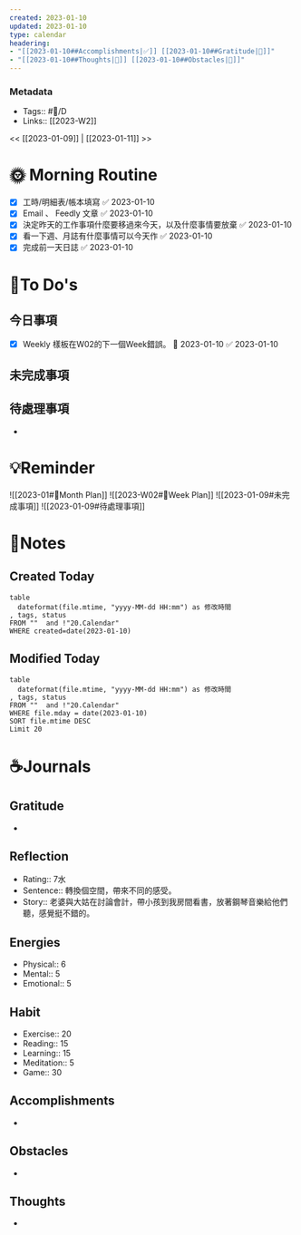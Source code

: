 ```yaml
---
created: 2023-01-10
updated: 2023-01-10
type: calendar
headering: 
- "[[2023-01-10##Accomplishments|✅]] [[2023-01-10##Gratitude|🙏]]"
- "[[2023-01-10##Thoughts|🧠]] [[2023-01-10##Obstacles|🚧]]"
---
```

### Metadata
- Tags:: #📅/D
- Links:: [[2023-W2]]

<< [[2023-01-09]]  | [[2023-01-11]] >>

# 🌞 Morning Routine
- [x] 工時/明細表/帳本填寫 ✅ 2023-01-10
- [x] Email 、 Feedly 文章 ✅ 2023-01-10
- [x] 決定昨天的工作事項什麼要移過來今天，以及什麼事情要放棄 ✅ 2023-01-10
- [x] 看一下週、月誌有什麼事情可以今天作 ✅ 2023-01-10
- [x] 完成前一天日誌 ✅ 2023-01-10

# 📝To Do's
##  今日事項
- [x] Weekly 樣板在W02的下一個Week錯誤。 📅 2023-01-10 ✅ 2023-01-10

##  未完成事項

## 待處理事項
- 

# 💡Reminder
![[2023-01#📆Month Plan]]
![[2023-W02#📆Week Plan]]
![[2023-01-09#未完成事項]]
![[2023-01-09#待處理事項]]


# 📑Notes
## Created Today

```dataview
table 
  dateformat(file.mtime, "yyyy-MM-dd HH:mm") as 修改時間
, tags, status
FROM ""  and !"20.Calendar"
WHERE created=date(2023-01-10)
```
## Modified Today
```dataview
table 
  dateformat(file.mtime, "yyyy-MM-dd HH:mm") as 修改時間
, tags, status
FROM ""  and !"20.Calendar"
WHERE file.mday = date(2023-01-10)
SORT file.mtime DESC
Limit 20
```
# ☕️Journals
## Gratitude
-  
## Reflection
- Rating:: 7水
- Sentence:: 轉換個空間，帶來不同的感受。
- Story:: 老婆與大姑在討論會計，帶小孩到我房間看書，放著鋼琴音樂給他們聽，感覺挺不錯的。

## Energies
- Physical:: 6
- Mental:: 5
- Emotional:: 5 
## Habit
- Exercise:: 20
- Reading:: 15
- Learning:: 15
- Meditation:: 5
- Game:: 30

## Accomplishments
- 
## Obstacles
- 
## Thoughts
- 


